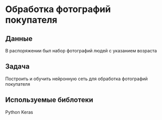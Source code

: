 # Обработка фотографий покупателя
## Данные
В распоряжении был набор фотографий людей с указанием возраста
## Задача
Построить и обучить нейронную сеть для обработка фотографий покупателя
## Используемые библотеки
Python Keras
